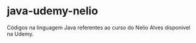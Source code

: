 # java-udemy-nelio
Códigos na linguagem Java referentes ao curso do Nelio Alves disponível na Udemy.
